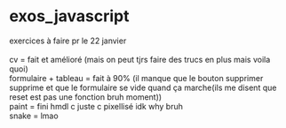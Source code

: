 # exos_javascript
exercices à faire pr le 22 janvier <br />
<br />
cv = fait et amélioré (mais on peut tjrs faire des trucs en plus mais voila quoi) <br />
formulaire + tableau = fait à 90% (il manque que le bouton supprimer supprime et que le formulaire se vide quand ça marche(ils me disent que reset est pas une fonction bruh moment)) <br />
paint = fini hmdl c juste c pixellisé idk why bruh <br />
snake = lmao <br />
